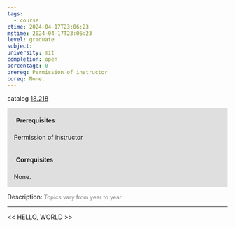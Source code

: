 ```yaml
---
tags:
  - course
ctime: 2024-04-17T23:06:23
mstime: 2024-04-17T23:06:23
level: graduate
subject: 
university: mit
completion: open
percentage: 0
prereq: Permission of instructor
coreq: None.
---
```


catalog [18.218](http://student.mit.edu/catalog/m18a.html#18.218)

<span style="display: block; padding: 15px; background-color: rgb(100, 100, 100, 0.2);"><font id="m_prereq1718_0" style="display: block; font-family: Arial, sans-serif; font-weight: bold; padding: 5px">Prerequisites</font><br><span id="prereq1718_0">Permission of instructor</span></span>
<span style="display: block; padding: 15px; background-color: rgb(100, 100, 100, 0.2);"><font id="m_coreq1718_0" style="display: block; font-family: Arial, sans-serif; font-weight: bold; padding: 5px">Corequisites</font><br><span id="coreq1718_0">None.</span></span>

<font style="">Description:</font>
<font style="color: grey; font-size: 0.8rem;">Topics vary from year to year.</font>



---

<< HELLO, WORLD >>
